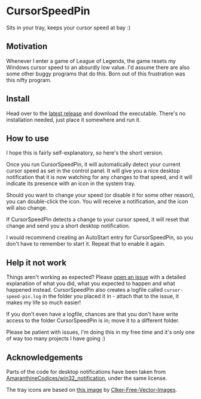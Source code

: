 # CursorSpeedPin

Sits in your tray, keeps your cursor speed at bay :)

## Motivation

Whenever I enter a game of League of Legends, the game resets my Windows cursor speed to an absurdly low value. I'd assume there are also some other buggy programs that do this. Born out of this frustration was this nifty program.

## Install

Head over to the [latest release](https://github.com/MCOfficer/cursor-speed-pin/releases/latest) and download the executable. There's no installation needed, just place it somewhere and run it.

## How to use

I hope this is fairly self-explanatory, so here's the short version.

Once you run CursorSpeedPin, it will automatically detect your current cursor speed as set in the control panel. It will give you a nice desktop notification that it is now watching for any changes to that speed, and it will indicate its presence with an icon in the system tray.

Should you want to change your speed (or disable it for some other reason), you can double-click the icon. You will receive a notification, and the icon will also change.

If CursorSpeedPin detects a change to your cursor speed, it will reset that change and send you a short desktop notification.

I would recommend creating an AutoStart entry for CursorSpeedPin, so you don't have to remember to start it. Repeat that to enable it again.

## Help it not work

Things aren't working as expected? Please [open an issue](https://github.com/MCOfficer/cursor-speed-pin/issues/new) with a detailed explanation of what you did, what you expected to happen and what happened instead. CursorSpeedPin also creates a logfile called `cursor-speed-pin.log` in the folder you placed it in - attach that to the issue, it makes my life so much easier!

If you don't even have a logfile, chances are that you don't have write access to the folder CursorSpeedPin is in; move it to a different folder.

Please be patient with issues, I'm doing this in my free time and it's only one of way too many projects I have going :)

## Acknowledgements

Parts of the code for desktop notifications have been taken from [AmaranthineCodices/win32_notification](https://github.com/AmaranthineCodices/win32_notification), under the same license.

The tray icons are based on [this image](https://pixabay.com/de/vectors/cursor-pfeil-zeiger-computer-maus-23229/) by [Clker-Free-Vector-Images](https://pixabay.com/de/users/clker-free-vector-images-3736/).
